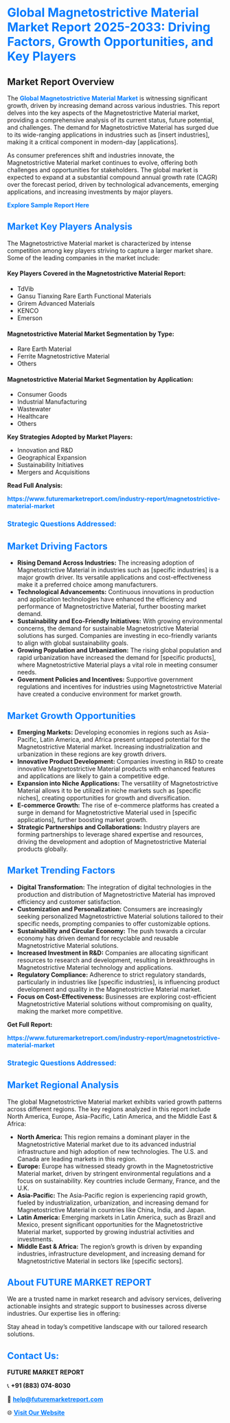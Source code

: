 <h1 style="color: #007BFF;">Global Magnetostrictive Material Market Report 2025-2033: Driving Factors, Growth Opportunities, and Key Players</h1>

<section id="overview">
<h2>Market Report Overview</h2>
<p>The <a href="https://www.futuremarketreport.com/industry-report/magnetostrictive-material-market" style="color: #007BFF; text-decoration: none;"><strong>Global Magnetostrictive Material Market</strong></a> is witnessing significant growth, driven by increasing demand across various industries. This report delves into the key aspects of the Magnetostrictive Material market, providing a comprehensive analysis of its current status, future potential, and challenges. The demand for Magnetostrictive Material has surged due to its wide-ranging applications in industries such as [insert industries], making it a critical component in modern-day [applications].</p>
<p>As consumer preferences shift and industries innovate, the Magnetostrictive Material market continues to evolve, offering both challenges and opportunities for stakeholders. The global market is expected to expand at a substantial compound annual growth rate (CAGR) over the forecast period, driven by technological advancements, emerging applications, and increasing investments by major players.</p>
</section>

<section id="overview">
<p><a href="https://www.futuremarketreport.com/request-sample/reportId=114496" style="color: #007BFF; text-decoration: none;"><strong>Explore Sample Report Here</strong></a></p>
</section>

<section id="key-players">
<h2 style="color: #007BFF;">Market Key Players Analysis</h2>
<p>The Magnetostrictive Material market is characterized by intense competition among key players striving to capture a larger market share. Some of the leading companies in the market include:</p>
<h4>Key Players Covered in the Magnetostrictive Material Report:</h4>
<ul><li>TdVib</li><li>Gansu Tianxing Rare Earth Functional Materials</li><li>Grirem Advanced Materials</li><li>KENCO</li><li>Emerson</li></ul>
<h4>Magnetostrictive Material Market Segmentation by Type:</h4>
<ul><li>Rare Earth Material</li><li>Ferrite Magnetostrictive Material</li><li>Others</li></ul>

<h4>Magnetostrictive Material Market Segmentation by Application:</h4>
<ul><li>Consumer Goods</li><li>Industrial Manufacturing</li><li>Wastewater</li><li>Healthcare</li><li>Others</li></ul>
<p><strong>Key Strategies Adopted by Market Players:</strong></p>
<ul>
<li>Innovation and R&D</li>
<li>Geographical Expansion</li>
<li>Sustainability Initiatives</li>
<li>Mergers and Acquisitions</li>
</ul>
</section>

<section>
<p><strong>Read Full Analysis: </strong></p><a href="https://www.futuremarketreport.com/industry-report/magnetostrictive-material-market" style="color: #007BFF; text-decoration: none;"><strong>https://www.futuremarketreport.com/industry-report/magnetostrictive-material-market</strong></a>
<h3 style="color: #007BFF;">Strategic Questions Addressed:</h3>
</section>

<section id="driving-factors">
<h2 style="color: #007BFF;">Market Driving Factors</h2>
<ul>
<li><strong>Rising Demand Across Industries:</strong> The increasing adoption of Magnetostrictive Material in industries such as [specific industries] is a major growth driver. Its versatile applications and cost-effectiveness make it a preferred choice among manufacturers.</li>
<li><strong>Technological Advancements:</strong> Continuous innovations in production and application technologies have enhanced the efficiency and performance of Magnetostrictive Material, further boosting market demand.</li>
<li><strong>Sustainability and Eco-Friendly Initiatives:</strong> With growing environmental concerns, the demand for sustainable Magnetostrictive Material solutions has surged. Companies are investing in eco-friendly variants to align with global sustainability goals.</li>
<li><strong>Growing Population and Urbanization:</strong> The rising global population and rapid urbanization have increased the demand for [specific products], where Magnetostrictive Material plays a vital role in meeting consumer needs.</li>
<li><strong>Government Policies and Incentives:</strong> Supportive government regulations and incentives for industries using Magnetostrictive Material have created a conducive environment for market growth.</li>
</ul>
</section>

<section id="growth-opportunities">
<h2 style="color: #007BFF;">Market Growth Opportunities</h2>
<ul>
<li><strong>Emerging Markets:</strong> Developing economies in regions such as Asia-Pacific, Latin America, and Africa present untapped potential for the Magnetostrictive Material market. Increasing industrialization and urbanization in these regions are key growth drivers.</li>
<li><strong>Innovative Product Development:</strong> Companies investing in R&D to create innovative Magnetostrictive Material products with enhanced features and applications are likely to gain a competitive edge.</li>
<li><strong>Expansion into Niche Applications:</strong> The versatility of Magnetostrictive Material allows it to be utilized in niche markets such as [specific niches], creating opportunities for growth and diversification.</li>
<li><strong>E-commerce Growth:</strong> The rise of e-commerce platforms has created a surge in demand for Magnetostrictive Material used in [specific applications], further boosting market growth.</li>
<li><strong>Strategic Partnerships and Collaborations:</strong> Industry players are forming partnerships to leverage shared expertise and resources, driving the development and adoption of Magnetostrictive Material products globally.</li>
</ul>
</section>

<section id="trending-factors">
<h2 style="color: #007BFF;">Market Trending Factors</h2>
<ul>
<li><strong>Digital Transformation:</strong> The integration of digital technologies in the production and distribution of Magnetostrictive Material has improved efficiency and customer satisfaction.</li>
<li><strong>Customization and Personalization:</strong> Consumers are increasingly seeking personalized Magnetostrictive Material solutions tailored to their specific needs, prompting companies to offer customizable options.</li>
<li><strong>Sustainability and Circular Economy:</strong> The push towards a circular economy has driven demand for recyclable and reusable Magnetostrictive Material solutions.</li>
<li><strong>Increased Investment in R&D:</strong> Companies are allocating significant resources to research and development, resulting in breakthroughs in Magnetostrictive Material technology and applications.</li>
<li><strong>Regulatory Compliance:</strong> Adherence to strict regulatory standards, particularly in industries like [specific industries], is influencing product development and quality in the Magnetostrictive Material market.</li>
<li><strong>Focus on Cost-Effectiveness:</strong> Businesses are exploring cost-efficient Magnetostrictive Material solutions without compromising on quality, making the market more competitive.</li>
</ul>
</section>

<section>
<p><strong>Get Full Report: </strong></p><a href="https://www.futuremarketreport.com/industry-report/magnetostrictive-material-market" style="color: #007BFF; text-decoration: none;"><strong>https://www.futuremarketreport.com/industry-report/magnetostrictive-material-market</strong></a>
<h3 style="color: #007BFF;">Strategic Questions Addressed:</h3>
</section>


<section id="regional-analysis">
<h2 style="color: #007BFF;">Market Regional Analysis</h2>
<p>The global Magnetostrictive Material market exhibits varied growth patterns across different regions. The key regions analyzed in this report include North America, Europe, Asia-Pacific, Latin America, and the Middle East & Africa:</p>
<ul>
<li><strong>North America:</strong> This region remains a dominant player in the Magnetostrictive Material market due to its advanced industrial infrastructure and high adoption of new technologies. The U.S. and Canada are leading markets in this region.</li>
<li><strong>Europe:</strong> Europe has witnessed steady growth in the Magnetostrictive Material market, driven by stringent environmental regulations and a focus on sustainability. Key countries include Germany, France, and the U.K.</li>
<li><strong>Asia-Pacific:</strong> The Asia-Pacific region is experiencing rapid growth, fueled by industrialization, urbanization, and increasing demand for Magnetostrictive Material in countries like China, India, and Japan.</li>
<li><strong>Latin America:</strong> Emerging markets in Latin America, such as Brazil and Mexico, present significant opportunities for the Magnetostrictive Material market, supported by growing industrial activities and investments.</li>
<li><strong>Middle East & Africa:</strong> The region’s growth is driven by expanding industries, infrastructure development, and increasing demand for Magnetostrictive Material in sectors like [specific sectors].</li>
</ul>
</section>

<footer>
<h2 style="color: #007BFF;">About FUTURE MARKET REPORT</h2>
<p>We are a trusted name in market research and advisory services, delivering actionable insights and strategic support to businesses across diverse industries. Our expertise lies in offering:</p>

<p>Stay ahead in today’s competitive landscape with our tailored research solutions.</p>

<h2 style="color: #007BFF;">Contact Us:</h2>
<p><strong>FUTURE MARKET REPORT</strong></p>
<p>📞 <strong>+91 (883) 074-8030</strong></p>
<p>📧 <strong><a href="mailto:help@futuremarketreport.com" style="color: #007BFF;">help@futuremarketreport.com</a></strong></p>
<p>🌐 <strong><a href="https://www.futuremarketreport.com/" style="color: #007BFF;">Visit Our Website</a></strong></p>
</footer>
